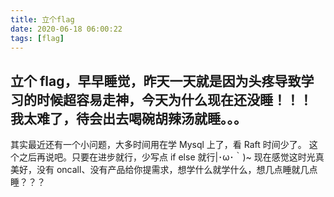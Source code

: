 ```yaml
---
title: 立个flag
date: 2020-06-18 06:00:22
tags: [flag]
---
```

立个 flag，早早睡觉，昨天一天就是因为头疼导致学习的时候超容易走神，今天为什么现在还没睡！！！
我太难了，待会出去喝碗胡辣汤就睡。。。
---
其实最近还有一个小问题，大多时间用在学 Mysql 上了，看 Raft 时间少了。
这个之后再说吧。只要在进步就行，少写点 if else 就行|･ω･｀)~
现在感觉这时光真美好，没有 oncall、没有产品给你提需求，想学什么就学什么，想几点睡就几点睡？？？

<!--more-->
